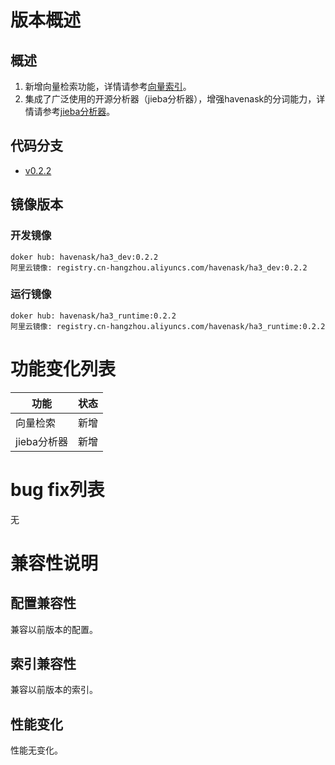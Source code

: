 # 版本概述
## 概述
1. 新增向量检索功能，详情请参考[向量索引](https://github.com/alibaba/havenask/wiki/%E5%90%91%E9%87%8F%E7%B4%A2%E5%BC%95)。
2. 集成了广泛使用的开源分析器（jieba分析器），增强havenask的分词能力，详情请参考[jieba分析器](https://github.com/alibaba/havenask/wiki/Jieba%E5%88%86%E6%9E%90%E5%99%A8)。
## 代码分支
* [v0.2.2](https://github.com/alibaba/havenask/tree/v0.2.2)
## 镜像版本
### 开发镜像
```
doker hub: havenask/ha3_dev:0.2.2
阿里云镜像: registry.cn-hangzhou.aliyuncs.com/havenask/ha3_dev:0.2.2
```
### 运行镜像
```
doker hub: havenask/ha3_runtime:0.2.2
阿里云镜像: registry.cn-hangzhou.aliyuncs.com/havenask/ha3_runtime:0.2.2
```
# 功能变化列表
|  功能  | 状态 |
|  ----  | ----  |
| 向量检索  | 新增 |
| jieba分析器  | 新增 |
# bug fix列表
无
# 兼容性说明
## 配置兼容性
兼容以前版本的配置。
## 索引兼容性
兼容以前版本的索引。
## 性能变化
性能无变化。